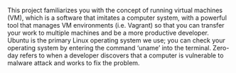 This project familiarizes you with the concept of running virtual machines (VM), which is a software that imitates a computer system, with a powerful tool that manages VM environments (i.e. Vagrant) so that you can transfer your work to multiple machines and be  a more productive developer. Ubuntu is the primary Linux operating system we use; you can check your operating system by entering the command ‘uname’ into the terminal. Zero-day refers to when a developer discovers that a computer is vulnerable to malware attack and works to fix the problem. 

